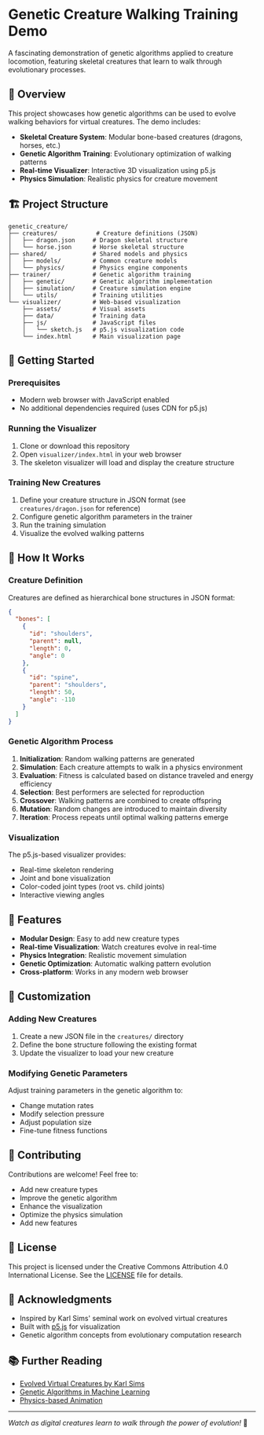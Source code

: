 # Genetic Creature Walking Training Demo

A fascinating demonstration of genetic algorithms applied to creature locomotion, featuring skeletal creatures that learn to walk through evolutionary processes.

## 🐉 Overview

This project showcases how genetic algorithms can be used to evolve walking behaviors for virtual creatures. The demo includes:

- **Skeletal Creature System**: Modular bone-based creatures (dragons, horses, etc.)
- **Genetic Algorithm Training**: Evolutionary optimization of walking patterns
- **Real-time Visualizer**: Interactive 3D visualization using p5.js
- **Physics Simulation**: Realistic physics for creature movement

## 🏗️ Project Structure

```
genetic_creature/
├── creatures/           # Creature definitions (JSON)
│   ├── dragon.json     # Dragon skeletal structure
│   └── horse.json      # Horse skeletal structure
├── shared/             # Shared models and physics
│   ├── models/         # Common creature models
│   └── physics/        # Physics engine components
├── trainer/            # Genetic algorithm training
│   ├── genetic/        # Genetic algorithm implementation
│   ├── simulation/     # Creature simulation engine
│   └── utils/          # Training utilities
└── visualizer/         # Web-based visualization
    ├── assets/         # Visual assets
    ├── data/           # Training data
    ├── js/             # JavaScript files
    │   └── sketch.js   # p5.js visualization code
    └── index.html      # Main visualization page
```

## 🚀 Getting Started

### Prerequisites

- Modern web browser with JavaScript enabled
- No additional dependencies required (uses CDN for p5.js)

### Running the Visualizer

1. Clone or download this repository
2. Open `visualizer/index.html` in your web browser
3. The skeleton visualizer will load and display the creature structure

### Training New Creatures

1. Define your creature structure in JSON format (see `creatures/dragon.json` for reference)
2. Configure genetic algorithm parameters in the trainer
3. Run the training simulation
4. Visualize the evolved walking patterns

## 🧬 How It Works

### Creature Definition

Creatures are defined as hierarchical bone structures in JSON format:

```json
{
  "bones": [
    {
      "id": "shoulders",
      "parent": null,
      "length": 0,
      "angle": 0
    },
    {
      "id": "spine",
      "parent": "shoulders",
      "length": 50,
      "angle": -110
    }
  ]
}
```

### Genetic Algorithm Process

1. **Initialization**: Random walking patterns are generated
2. **Simulation**: Each creature attempts to walk in a physics environment
3. **Evaluation**: Fitness is calculated based on distance traveled and energy efficiency
4. **Selection**: Best performers are selected for reproduction
5. **Crossover**: Walking patterns are combined to create offspring
6. **Mutation**: Random changes are introduced to maintain diversity
7. **Iteration**: Process repeats until optimal walking patterns emerge

### Visualization

The p5.js-based visualizer provides:
- Real-time skeleton rendering
- Joint and bone visualization
- Color-coded joint types (root vs. child joints)
- Interactive viewing angles

## 🎯 Features

- **Modular Design**: Easy to add new creature types
- **Real-time Visualization**: Watch creatures evolve in real-time
- **Physics Integration**: Realistic movement simulation
- **Genetic Optimization**: Automatic walking pattern evolution
- **Cross-platform**: Works in any modern web browser

## 🔧 Customization

### Adding New Creatures

1. Create a new JSON file in the `creatures/` directory
2. Define the bone structure following the existing format
3. Update the visualizer to load your new creature

### Modifying Genetic Parameters

Adjust training parameters in the genetic algorithm to:
- Change mutation rates
- Modify selection pressure
- Adjust population size
- Fine-tune fitness functions

## 🤝 Contributing

Contributions are welcome! Feel free to:
- Add new creature types
- Improve the genetic algorithm
- Enhance the visualization
- Optimize the physics simulation
- Add new features

## 📄 License

This project is licensed under the Creative Commons Attribution 4.0 International License. See the [LICENSE](LICENSE) file for details.

## 🙏 Acknowledgments

- Inspired by Karl Sims' seminal work on evolved virtual creatures
- Built with [p5.js](https://p5js.org/) for visualization
- Genetic algorithm concepts from evolutionary computation research

## 📚 Further Reading

- [Evolved Virtual Creatures by Karl Sims](https://www.karlsims.com/evolved-virtual-creatures.html)
- [Genetic Algorithms in Machine Learning](https://en.wikipedia.org/wiki/Genetic_algorithm)
- [Physics-based Animation](https://en.wikipedia.org/wiki/Physics_animation)

---

*Watch as digital creatures learn to walk through the power of evolution!* 🦕 
